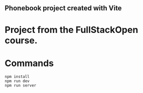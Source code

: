 ## Phonebook project created with Vite

# Project from the FullStackOpen course.

# Commands
```
npm install
npm run dev
npm run server
```